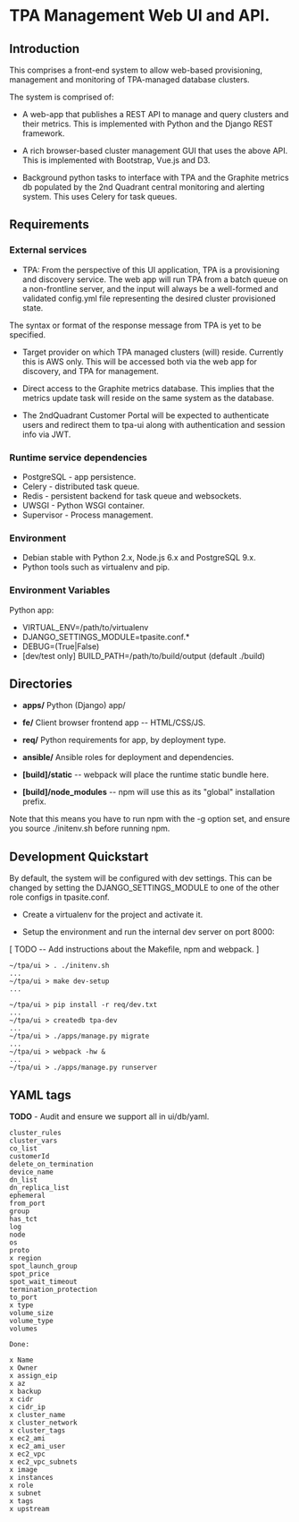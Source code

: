 
TPA Management Web UI and API.
==============================

## Introduction

This comprises a front-end system to allow web-based provisioning, management
and monitoring of TPA-managed database clusters.

The system is comprised of:

* A web-app that publishes a REST API to manage and query clusters and
their metrics. This is implemented with Python and the Django REST framework.

* A rich browser-based cluster management GUI that uses the above API. This is
implemented with Bootstrap, Vue.js and D3.

* Background python tasks to interface with TPA and the Graphite metrics db
populated by the 2nd Quadrant central monitoring and alerting system. This
uses Celery for task queues.

## Requirements

### External services

* TPA: From the perspective of this UI application, TPA is a provisioning
and discovery service. The web app will run TPA from a batch queue on
a non-frontline server, and the input will always be a well-formed and
validated config.yml file representing the desired cluster provisioned
state.

The syntax or format of the response message from TPA is yet to be specified.

* Target provider on which TPA managed clusters (will) reside. Currently this
is AWS only. This will be accessed both via the web app for discovery, and TPA
for management.

* Direct access to the Graphite metrics database. This implies that the metrics
update task will reside on the same system as the database.


* The 2ndQuadrant Customer Portal will be expected to authenticate users and
redirect them to tpa-ui along with authentication and session info via JWT.

### Runtime service dependencies

* PostgreSQL - app persistence.
* Celery - distributed task queue.
* Redis - persistent backend for task queue and websockets.
* UWSGI - Python WSGI container.
* Supervisor - Process management.

### Environment

* Debian stable with Python 2.x, Node.js 6.x and PostgreSQL 9.x.
* Python tools such as virtualenv and pip.

### Environment Variables

Python app:

* VIRTUAL_ENV=/path/to/virtualenv
* DJANGO_SETTINGS_MODULE=tpasite.conf.*
* DEBUG=(True|False)
* [dev/test only] BUILD_PATH=/path/to/build/output (default ./build)

## Directories

* __apps/__ Python (Django) app/
* __fe/__ Client browser frontend app -- HTML/CSS/JS.
* __req/__ Python requirements for app, by deployment type.
* __ansible/__ Ansible roles for deployment and dependencies.

* __[build]/static__ -- webpack will place the runtime static bundle here.
* __[build]/node_modules__ -- npm will use this as its "global"
installation prefix.

Note that this means you have to run npm with the -g option set, and
ensure you source ./initenv.sh before running npm.

## Development Quickstart

By default, the system will be configured with dev settings. This can
be changed by setting the DJANGO_SETTINGS_MODULE to one of the other
role configs in tpasite.conf.

* Create a virtualenv for the project and activate it.

* Setup the environment and run the internal dev server on port 8000:

[ TODO -- Add instructions about the Makefile, npm and webpack. ]

```
~/tpa/ui > . ./initenv.sh
...
~/tpa/ui > make dev-setup
...

~/tpa/ui > pip install -r req/dev.txt
...
~/tpa/ui > createdb tpa-dev
...
~/tpa/ui > ./apps/manage.py migrate
...
~/tpa/ui > webpack -hw &
...
~/tpa/ui > ./apps/manage.py runserver
```


## YAML tags

__TODO__ - Audit and ensure we support all in ui/db/yaml.

```
cluster_rules
cluster_vars
co_list
customerId
delete_on_termination
device_name
dn_list
dn_replica_list
ephemeral
from_port
group
has_tct
log
node
os
proto
x region
spot_launch_group
spot_price
spot_wait_timeout
termination_protection
to_port
x type
volume_size
volume_type
volumes

Done:

x Name
x Owner
x assign_eip
x az
x backup
x cidr
x cidr_ip
x cluster_name
x cluster_network
x cluster_tags
x ec2_ami
x ec2_ami_user
x ec2_vpc
x ec2_vpc_subnets
x image
x instances
x role
x subnet
x tags
x upstream
```
